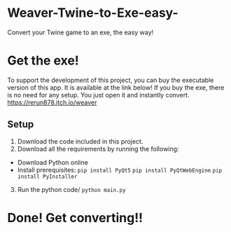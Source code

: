 # Weaver-Twine-to-Exe-easy-
Convert your Twine game to an exe, the easy way!

# Get the exe!
To support the development of this project, you can buy the executable version of this app. It is available at the link below!
If you buy the exe, there is no need for any setup. You just open it and instantly convert.
https://rerun878.itch.io/weaver

## Setup
1. Download the code included in this project.
2. Download all the requirements by running the following:
- Download Python online
- Install prerequisites:
`pip install PyQt5`
`pip install PyQtWebEngine`
`pip install PyInstaller`
3. Run the python code/
`python main.py`

# Done! Get converting!!


